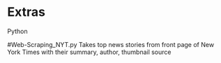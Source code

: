 # Extras
Python

#Web-Scraping_NYT.py
Takes top news stories from front page of New York Times with their summary, author, thumbnail source

